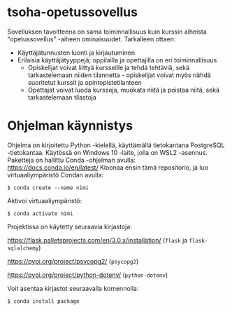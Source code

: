 # tsoha-opetussovellus

Sovelluksen tavoitteena on sama toiminnallisuus kuin kurssin aiheista "opetussovellus" -aiheen ominaisuudet. 
Tarkalleen ottaen:
-  Käyttäjätunnusten luonti ja kirjautuminen
-  Erilaisia käyttäjätyyppejä; oppilailla ja opettajilla on eri toiminnallisuus
    - Opiskelijat voivat liittyä kursseille ja tehdä tehtäviä, sekä tarkastelemaan niiden tilannetta - opiskelijat voivat myös nähdä suoritetut kurssit ja opintopistetilanteen
    - Opettajat voivat luoda kursseja, muokata niitä ja poistaa niitä, sekä tarkastelemaan tilastoja

# Ohjelman käynnistys
Ohjelma on kirjoitettu Python -kielellä, käyttämällä tietokantana PostgreSQL -tietokantaa. Käytössä on Windows 10 -laite, jolla on WSL2 -asennus. 
Paketteja on hallittu Conda -ohjelman avulla: https://docs.conda.io/en/latest/
Kloonaa ensin tämä repositorio, ja luo virtuaaliympäristö Condan avulla:
```
$ conda create --name nimi
```
Aktivoi virtuaaliympäristö:
```
$ conda activate nimi
```
Projektissa on käytetty seuraavia kirjastoja:

https://flask.palletsprojects.com/en/3.0.x/installation/ (`flask` ja `flask-sqlalchemy`)

https://pypi.org/project/psycopg2/ (`psycopg2`)

https://pypi.org/project/python-dotenv/ (`python-dotenv`)

Voit asentaa kirjastot seuraavalla komennolla:
```
$ conda install package
```
